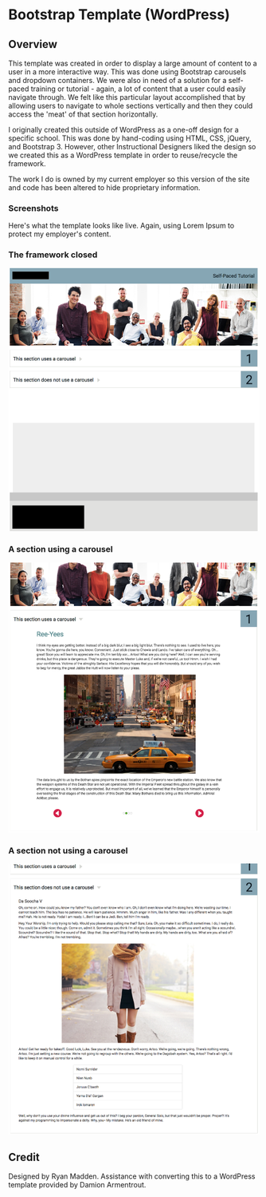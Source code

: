 # Bootstrap Template (WordPress)

## Overview
This template was created in order to display a large amount of content to a user in a more interactive way. This was done using Bootstrap carousels and dropdown containers. We were also in need of a solution for a self-paced training or tutorial - again, a lot of content that a user could easily navigate through. We felt like this particular layout accomplished that by allowing users to navigate to whole sections vertically and then they could access the 'meat' of that section horizontally. 

I originally created this outside of WordPress as a one-off design for a specific school. This was done by hand-coding using HTML, CSS, jQuery, and Bootstrap 3. However, other Instructional Designers liked the design so we created this as a WordPress template in order to reuse/recycle the framework. 

The work I do is owned by my current employer so this version of the site and code has been altered to hide proprietary information.

### Screenshots
Here's what the template looks like live. Again, using Lorem Ipsum to protect my employer's content.

### The framework closed

![Screenshot of template](https://github.com/OptikRise/bs-template/blob/master/self-paced-1.png)

### A section using a carousel

![Screenshot of template](https://github.com/OptikRise/bs-template/blob/master/self-paced-2.png)

### A section not using a carousel

![Screenshot of template](https://github.com/OptikRise/bs-template/blob/master/self-paced-3.png)

## Credit
Designed by Ryan Madden.
Assistance with converting this to a WordPress template provided by Damion Armentrout.
